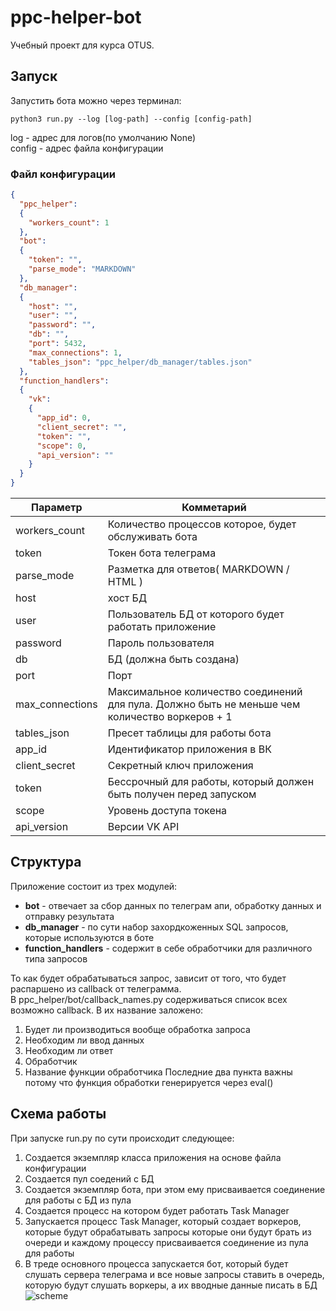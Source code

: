 # ppc-helper-bot
Учебный проект для курса OTUS.

## Запуск
Запустить бота можно через терминал:  
```
python3 run.py --log [log-path] --config [config-path]
```  
log - адрес для логов(по умолчанию None)  
config - адрес файла конфигурации  
### Файл конфигурации
```json
{
  "ppc_helper":
  {
    "workers_count": 1
  },
  "bot":
  {
    "token": "",
    "parse_mode": "MARKDOWN"
  },
  "db_manager":
  {
    "host": "",
    "user": "",
    "password": "",
    "db": "",
    "port": 5432,
    "max_connections": 1,
    "tables_json": "ppc_helper/db_manager/tables.json"
  },
  "function_handlers":
  {
    "vk":
    {
      "app_id": 0,
      "client_secret": "",
      "token": "",
      "scope": 0,
      "api_version": ""
    }
  }
}
```
Параметр | Комметарий
-------- | ----------
workers_count | Количество процессов которое, будет обслуживать бота
token | Токен бота телеграма
parse_mode | Разметка для ответов( MARKDOWN / HTML )
host | хост БД
user | Пользователь БД от которого будет работать приложение
password | Пароль пользователя
db | БД (должна быть создана)
port | Порт
max_connections | Максимальное количество соединений для пула. Должно быть не меньше чем количество воркеров + 1 
tables_json | Пресет таблицы для работы бота
app_id | Идентификатор приложения в ВК
client_secret | Секретный ключ приложения
token | Бессрочный для работы, который должен быть получен перед запуском
scope | Уровень доступа токена
api_version | Версии VK API

## Структура
Приложение состоит из трех модулей:  
* **bot** - отвечает за сбор данных по телеграм апи, обработку данных и отправку результата  
* **db_manager** - по сути набор захордкоженных SQL запросов, которые используются в боте  
* **function_handlers** - содержит в себе обработчики для различного типа запросов   

То как будет обрабатываться запрос, зависит от того, что будет распаршено из callback от телеграмма.  
В ppc_helper/bot/callback_names.py содерживаться список всех возможно callback. В их название заложено:  
1. Будет ли производиться вообще обработка запроса
1. Необходим ли ввод данных
1. Необходим ли ответ
1. Обработчик
1. Название функции обработчика
Последние два пункта важны потому что функция обработки генерируется через eval()

## Схема работы
При запуске run.py по сути происходит следующее:  
1. Создается экземпляр класса приложения на основе файла конфигурации
1. Создается пул соедений с БД
1. Создается экземпляр бота, при этом ему присваивается соединение для работы с БД из пула
1. Создается процесс на котором будет работать Task Manager
1. Запускается процесс Task Manager, который создает воркеров, которые будут обрабатывать запросы которые они будут брать из очереди и каждому процессу присваивается соединение из пула для работы
1. В треде основного процесса запускается бот, который будет слушать сервера телеграма и все новые запросы ставить в очередь, которую будут слушать воркеры, а их вводные данные писать в БД
![scheme](https://morgoth.ru/images/2020/11/14/937c8797c15b888801a10d20e3a9628e.png)
